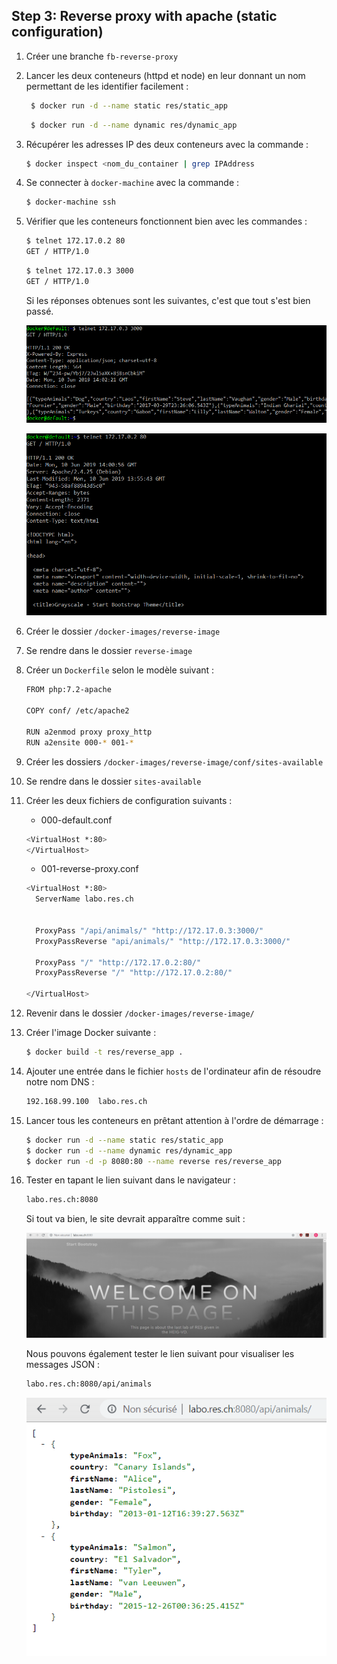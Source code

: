 ## Step 3: Reverse proxy with apache (static configuration)

1. Créer une branche `fb-reverse-proxy`

2. Lancer les deux conteneurs (httpd et node) en leur donnant un nom permettant de les identifier facilement :

   ```bash
    $ docker run -d --name static res/static_app
   ```

   ```bash
    $ docker run -d --name dynamic res/dynamic_app
   ```

3. Récupérer les adresses IP des deux conteneurs avec la commande : 

   ```bash
   $ docker inspect <nom_du_container | grep IPAddress
   ```

4. Se connecter à `docker-machine` avec la commande :

   ```bash
   $ docker-machine ssh
   ```

5. Vérifier que les conteneurs fonctionnent bien avec les commandes : 

   ```bash
   $ telnet 172.17.0.2 80
   GET / HTTP/1.0
   ```

   ```bash
   $ telnet 172.17.0.3 3000
   GET / HTTP/1.0
   ```

   Si les réponses obtenues sont les suivantes, c'est que tout s'est bien passé.

   ![telnetDynamic](./images/telnetDynamic.png)

   ![telnetStatic](./images/telnetStatic.png)

6. Créer le dossier `/docker-images/reverse-image`

7. Se rendre dans le dossier `reverse-image`

8. Créer un `Dockerfile` selon le modèle suivant :

   ```bash
   FROM php:7.2-apache
   
   COPY conf/ /etc/apache2
   
   RUN a2enmod proxy proxy_http
   RUN a2ensite 000-* 001-*
   ```

9. Créer les dossiers `/docker-images/reverse-image/conf/sites-available`

10. Se rendre dans le dossier `sites-available`

11. Créer les deux fichiers de configuration suivants :

    * 000-default.conf

    ```bash
    <VirtualHost *:80>
    </VirtualHost>
    ```

    * 001-reverse-proxy.conf

    ```bash
    <VirtualHost *:80>
      ServerName labo.res.ch
    
    
      ProxyPass "/api/animals/" "http://172.17.0.3:3000/"
      ProxyPassReverse "api/animals/" "http://172.17.0.3:3000/"
    
      ProxyPass "/" "http://172.17.0.2:80/"
      ProxyPassReverse "/" "http://172.17.0.2:80/"
    
    </VirtualHost>
    ```

12. Revenir dans le dossier `/docker-images/reverse-image/`

13. Créer l'image Docker suivante :

    ```bash
    $ docker build -t res/reverse_app .
    ```

14. Ajouter une entrée dans le fichier `hosts` de l'ordinateur afin de résoudre notre nom DNS :

    ```bash
    192.168.99.100	labo.res.ch
    ```

15. Lancer tous les conteneurs en prêtant attention à l'ordre de démarrage :

    ```bash
    $ docker run -d --name static res/static_app
    $ docker run -d --name dynamic res/dynamic_app
    $ docker run -d -p 8080:80 --name reverse res/reverse_app
    ```

16. Tester en tapant le lien suivant dans le navigateur :

    ```bash
    labo.res.ch:8080
    ```

    Si tout va bien, le site devrait apparaître comme suit :

    ![reverse_proxy_static](./images/reverse_proxy_static.png)

    

    Nous pouvons également tester le lien suivant pour visualiser les messages JSON :

    ```bash
    labo.res.ch:8080/api/animals
    ```

    

    ![reverse_proxy_express](./images/reverse_proxy_express.png)

